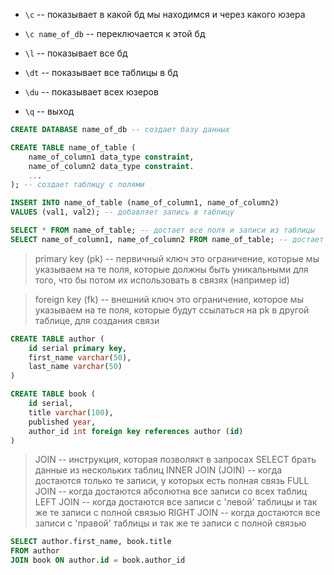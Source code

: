 * `\c` -- показывает в какой бд мы находимся и через какого юзера

* `\c name_of_db` -- переключается к этой бд

* `\l` -- показывает все бд

* `\dt` -- показывает все таблицы в бд

* `\du` -- показывает всех юзеров

* `\q` -- выход

```sql
CREATE DATABASE name_of_db -- создает базу данных
```

```sql
CREATE TABLE name_of_table (
    name_of_column1 data_type constraint,
    name_of_column2 data_type constraint.
    ...
); -- создает таблицу с полями
```
```sql
INSERT INTO name_of_table (name_of_column1, name_of_column2)
VALUES (val1, val2); -- добавляет запись в таблицу
```

```sql
SELECT * FROM name_of_table; -- достает все поля и записи из таблицы
SELECT name_of_column1, name_of_column2 FROM name_of_table; -- достает только указанные столбцы из таблицы
```

> primary key (pk) -- первичный ключ
> это ограничение, которые мы указываем на те поля, которые должны быть уникальными для того, что бы потом их использовать в связях (например id)

> foreign key (fk) -- внешний ключ
> это ограничение, которое мы указываем на те поля, которые будут ссылаться на pk в другой таблице, для создания связи

```sql
CREATE TABLE author (
    id serial primary key,
    first_name varchar(50),
    last_name varchar(50)
)

CREATE TABLE book (
    id serial,
    title varchar(100),
    published year,
    author_id int foreign key references author (id)
)
```

> JOIN -- инструкция, которая позволякт в запросах SELECT брать данные из нескольких таблиц
> INNER JOIN (JOIN) -- когда достаются только те записи, у которых есть полная связь
> FULL JOIN -- когда достаются абсолютна все записи со всех таблиц
> LEFT JOIN -- когда достаются все записи с 'левой' таблицы и так же те записи с полной связью
> RIGHT JOIN -- когда достаются все записи с 'правой' таблицы и так же те записи с полной связью

```sql
SELECT author.first_name, book.title
FROM author
JOIN book ON author.id = book.author_id
```